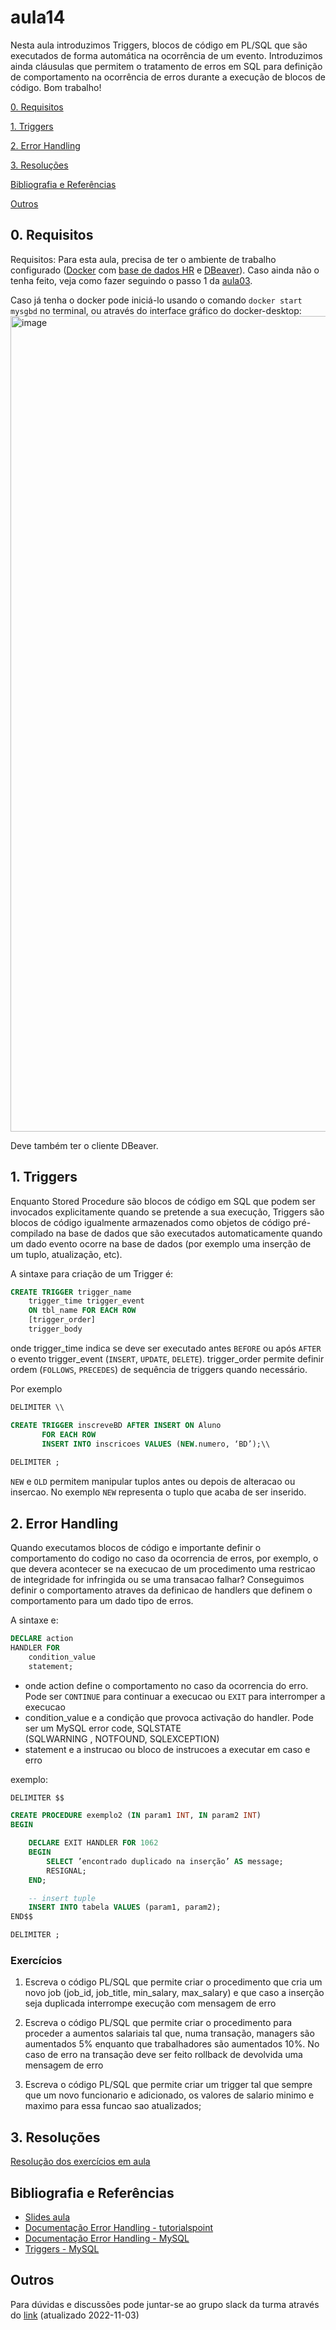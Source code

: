 # aula14
Nesta aula introduzimos Triggers, blocos de código em PL/SQL que são executados de forma automática na ocorrência de um evento. Introduzimos ainda cláusulas que permitem o tratamento de erros em SQL para definição de comportamento na ocorrência de erros durante a execução de blocos de código.
Bom trabalho!

[0. Requisitos](#0-requisitos)

[1. Triggers](#1-triggers)

[2. Error Handling](#2-error-handling)

[3. Resoluções](#3-resoluções)

[Bibliografia e Referências](#bibliografia-e-referências)

[Outros](#outros)

## 0. Requisitos
Requisitos: Para esta aula, precisa de ter o ambiente de trabalho configurado ([Docker](https://www.docker.com/products/docker-desktop/) com [base de dados HR](https://github.com/ULHT-BD/aula03/blob/main/docker_db_aula03.zip) e [DBeaver](https://dbeaver.io/download/)). Caso ainda não o tenha feito, veja como fazer seguindo o passo 1 da [aula03](https://github.com/ULHT-BD/aula03/edit/main/README.md#1-prepare-o-seu-ambiente-de-trabalho).

Caso já tenha o docker pode iniciá-lo usando o comando ```docker start mysgbd``` no terminal, ou através do interface gráfico do docker-desktop:
<img width="1305" alt="image" src="https://user-images.githubusercontent.com/32137262/194916340-13af4c85-c282-4d98-a571-9c4f7b468bbb.png">

Deve também ter o cliente DBeaver.

## 1. Triggers
Enquanto Stored Procedure são blocos de código em SQL que podem ser invocados explicitamente quando se pretende a sua execução, Triggers são blocos de código igualmente armazenados como objetos de código pré-compilado na base de dados que são executados automaticamente quando um dado evento ocorre na base de dados (por exemplo uma inserção de um tuplo, atualização, etc).

A sintaxe para criação de um Trigger é:
``` sql
CREATE TRIGGER trigger_name
    trigger_time trigger_event
    ON tbl_name FOR EACH ROW
    [trigger_order]
    trigger_body
```

onde trigger_time indica se deve ser executado antes ```BEFORE``` ou após ```AFTER``` o evento trigger_event (```INSERT```, ```UPDATE```, ```DELETE```). trigger_order permite definir ordem (```FOLLOWS```, ```PRECEDES```) de sequência de triggers quando necessário.

Por exemplo
``` sql
DELIMITER \\

CREATE TRIGGER inscreveBD AFTER INSERT ON Aluno
       FOR EACH ROW
       INSERT INTO inscricoes VALUES (NEW.numero, ‘BD’);\\
      
DELIMITER ;
```

```NEW``` e ```OLD``` permitem manipular tuplos antes ou depois de alteracao ou insercao. No exemplo ```NEW``` representa o tuplo que acaba de ser inserido.


## 2. Error Handling
Quando executamos blocos de código e importante definir o comportamento do codigo no caso da ocorrencia de erros, por exemplo, o que devera acontecer se na execucao de um procedimento uma restricao de integridade for infringida ou se uma transacao falhar? Conseguimos definir o comportamento atraves da definicao de handlers que definem o comportamento para um dado tipo de erros.

A sintaxe e:
``` sql
DECLARE action
HANDLER FOR 
    condition_value
    statement;
```

* onde action define o comportamento no caso da ocorrencia do erro. Pode ser ```CONTINUE``` para continuar a execucao ou ```EXIT``` para interromper a execucao
* condition_value e a condição que provoca activação do handler. Pode ser um MySQL error code, SQLSTATE (SQLWARNING , NOTFOUND, SQLEXCEPTION)
* statement e a instrucao ou bloco de instrucoes a executar em caso e erro

exemplo:
``` sql
DELIMITER $$

CREATE PROCEDURE exemplo2 (IN param1 INT, IN param2 INT)
BEGIN

	DECLARE EXIT HANDLER FOR 1062 
	BEGIN
		SELECT ’encontrado duplicado na inserção’ AS message;
		RESIGNAL;
	END;

	-- insert tuple
	INSERT INTO tabela VALUES (param1, param2);
END$$

DELIMITER ;
```

### Exercícios
1. Escreva o código PL/SQL que permite criar o procedimento que cria um novo job (job_id, job_title, min_salary, max_salary) e que caso a inserção seja duplicada interrompe execução com mensagem de erro

2. Escreva o código PL/SQL que permite criar o procedimento para proceder a aumentos salariais tal que, numa transação, managers são aumentados 5% enquanto que trabalhadores são aumentados 10%. No caso de erro na transação deve ser feito rollback de devolvida uma mensagem de erro

3. Escreva o código PL/SQL que permite criar um trigger tal que sempre que um novo funcionario e adicionado, os valores de salario minimo e maximo para essa funcao sao atualizados;


## 3. Resoluções
[Resolução dos exercícios em aula](https://github.com/ULHT-BD/aula13/blob/main/aula13_resolucao.sql)


## Bibliografia e Referências
* [Slides aula](https://github.com/ULHT-BD/aula14/blob/main/Aula14.pdf) 
* [Documentação Error Handling - tutorialspoint](https://www.mysqltutorial.org/mysql-error-handling-in-stored-procedures/)
* [Documentação Error Handling - MySQL](https://dev.mysql.com/doc/refman/8.0/en/declare-handler.html)
* [Triggers - MySQL](https://dev.mysql.com/doc/refman/8.0/en/trigger-syntax.html)


## Outros
Para dúvidas e discussões pode juntar-se ao grupo slack da turma através do [link](
https://join.slack.com/t/ulht-bd/shared_invite/zt-1iyiki38n-ObLCdokAGUG5uLQAaJ1~fA) (atualizado 2022-11-03)
